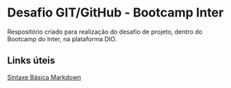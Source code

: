 # Desafio GIT/GitHub - Bootcamp Inter
Respositório criado para realização do desafio de projeto, dentro do Bootcamp do Inter, na plataforma DIO.


## Links úteis
[Sintaxe Básica Markdown](https://www.markdownguide.org/basic-syntax/)
